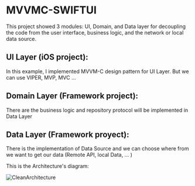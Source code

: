 # MVVMC-SWIFTUI

This project showed 3 modules: UI, Domain, and Data layer for decoupling the code from the user interface, business logic, and the network or local data source.

UI Layer (iOS project):
-----------------------
In this example, I implemented MVVM-C design pattern for UI Layer. But we can use VIPER, MVP, MVC ...

Domain Layer (Framework project):
------------------------------------
There are the business logic and repository protocol will be implemented in Data Layer

Data Layer (Framework proyect):
----------------------------------
There is the implementation of Data Source and we can choose where from we want to get our data (Remote API, local Data, ... )


This is the Architecture's diagram:

![CleanArchitecture](https://user-images.githubusercontent.com/29233230/132109538-8bea727c-137f-4f23-a2a2-ac9b2af5b094.jpeg)
